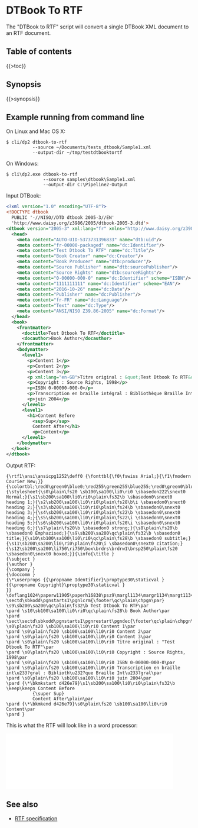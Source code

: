 <link rel="dp2:permalink" href="http://daisy.github.io/pipeline/Get-Help/User-Guide/Scripts/dtbook-to-rtf/"/>
<link rev="dp2:doc" href="../src/main/resources/xml/dtbook-to-rtf.xpl"/>
<link rel="rdf:type" href="http://www.daisy.org/ns/pipeline/userdoc"/>

# DTBook To RTF

The "DTBook to RTF" script will convert a single DTBook XML document to an RTF document.

## Table of contents

{{>toc}}

## Synopsis

{{>synopsis}}


## Example running from command line

On Linux and Mac OS X:

    $ cli/dp2 dtbook-to-rtf
              --source ~/Documents/tests_dtbook/Sample1.xml
              --output-dir ~/tmp/testdtbooktortf

On Windows:

    $ cli\dp2.exe dtbook-to-rtf
                  --source samples\dtbook\Sample1.xml
                  --output-dir C:\Pipeline2-Output

Input DTBook:

~~~xml
<?xml version="1.0" encoding="UTF-8"?>
<!DOCTYPE dtbook
  PUBLIC '-//NISO//DTD dtbook 2005-3//EN'
  'http://www.daisy.org/z3986/2005/dtbook-2005-3.dtd'>
<dtbook version="2005-3" xml:lang="fr" xmlns="http://www.daisy.org/z3986/2005/dtbook/">
  <head>
    <meta content="AUTO-UID-5373731396833" name="dtb:uid"/>
    <meta content="fr-00000-packaged" name="dc:Identifier"/>
    <meta content="Test Dtbook To RTF" name="dc:Title"/>
    <meta content="Book Creator" name="dc:Creator"/>
    <meta content="Book Producer" name="dtb:producer"/>
    <meta content="Source Publisher" name="dtb:sourcePublisher"/>
    <meta content="Source Rights" name="dtb:sourceRights"/>
    <meta content="0-00000-000-0" name="dc:Identifier" scheme="ISBN"/>
    <meta content="1111111111" name="dc:Identifier" scheme="EAN"/>
    <meta content="2016-10-26" name="dc:Date"/>
    <meta content="Publisher" name="dc:Publisher"/>
    <meta content="fr-FR" name="dc:Language"/>
    <meta content="Text" name="dc:Type"/>
    <meta content="ANSI/NISO Z39.86-2005" name="dc:Format"/>
  </head>
  <book>
    <frontmatter>
      <doctitle>Test Dtbook To RTF</doctitle>
      <docauthor>Book Author</docauthor>
    </frontmatter>
    <bodymatter>
      <level1>
        <p>Content 1</p>
        <p>Content 2</p>
        <p>Content 3</p>
        <p xml:lang="en-GB">Titre original : &quot;Test Dtbook To RTF&quot;</p>
        <p>Copyright : Source Rights, 1998</p>
        <p>ISBN 0-00000-000-0</p>
        <p>Transcription en braille intégral : Bibliothèque Braille Intégral</p>
        <p>juin 2004</p>
      </level1>
      <level1>
        <h1>Content Before
          <sup>Sup</sup>
          Content After</h1>
          <p>Content</p>
      </level1>
    </bodymatter>
  </book>
</dtbook>
~~~

Output RTF:

<pre><code>{\rtf1\ansi\ansicpg1252\deff0 {\fonttbl{\f0\fswiss Arial;}{\f1\fmodern Courier New;}}{\colortbl;\red0\green0\blue0;\red255\green255\blue255;\red0\green0\blue255;}{\stylesheet{\s0\plain\fs20 \sb100\sa100\li0\ri0 \sbasedon222\snext0 Normal;}{\s1\sb200\sa100\li0\ri0\plain\fs32\b \sbasedon0\snext0 heading 1;}{\s2\sb200\sa100\li0\ri0\plain\fs28\b\i \sbasedon0\snext0 heading 2;}{\s3\sb200\sa100\li0\ri0\plain\fs24\b \sbasedon0\snext0 heading 3;}{\s4\sb200\sa100\li0\ri0\plain\fs22\b \sbasedon0\snext0 heading 4;}{\s5\sb200\sa100\li0\ri0\plain\fs22\i \sbasedon0\snext0 heading 5;}{\s6\sb200\sa100\li0\ri0\plain\fs20\i \sbasedon0\snext0 heading 6;}{\s7\plain\fs20\b \sbasedon0 strong;}{\s8\plain\fs20\b \sbasedon0 Emphazised;}{\s9\sb200\sa200\qc\plain\fs32\b \sbasedon0 title;}{\s10\sb100\sa100\li0\ri0\qc\plain\fs28\b \sbasedon0 subtitle;}{\s11\sb200\sa200\li0\ri0\plain\fs20\i \sbasedon0\snext0 citation;}{\s12\sb200\sa200\li750\ri750\box\brdrs\brdrw1\brsp250\plain\fs20 \sbasedon0\snext0 boxed;}}{\info{\title }
{\subject }
{\author }
{\company }
{\doccomm }
{\*\userprops &#123;&#123;\propname Identifier}\proptype30\staticval }
&#123;&#123;\propname Copyright}\proptype30\staticval }
}}
\deflang1024\paperw11905\paperh16838\psz9\margl1134\margr1134\margt1134\margb1134\deftab283\notabind\fet2\ftnnar\aftnnar
\sectd\sbkodd\pgnstarts1\pgnlcrm{\footer\qc\plain\chpgn\par}
\s9\sb200\sa200\qc\plain\fs32\b Test Dtbook To RTF\par
\pard \s10\sb100\sa100\li0\ri0\qc\plain\fs28\b Book Author\par
\pard \sect\sectd\sbkodd\pgnstarts1\pgnrestart\pgndec{\footer\qc\plain\chpgn\par}
\s0\plain\fs20 \sb100\sa100\li0\ri0 Content 1\par
\pard \s0\plain\fs20 \sb100\sa100\li0\ri0 Content 2\par
\pard \s0\plain\fs20 \sb100\sa100\li0\ri0 Content 3\par
\pard \s0\plain\fs20 \sb100\sa100\li0\ri0 Titre original : "Test Dtbook To RTF"\par
\pard \s0\plain\fs20 \sb100\sa100\li0\ri0 Copyright : Source Rights, 1998\par
\pard \s0\plain\fs20 \sb100\sa100\li0\ri0 ISBN 0-00000-000-0\par
\pard \s0\plain\fs20 \sb100\sa100\li0\ri0 Transcription en braille int\u233?gral : Biblioth\u232?que Braille Int\u233?gral\par
\pard \s0\plain\fs20 \sb100\sa100\li0\ri0 juin 2004\par
\pard {\*\bkmkstart d426e79}\s1\sb200\sa100\li0\ri0\plain\fs32\b \keep\keepn Content Before
          {\super Sup}
          Content After\plain\par
\pard {\*\bkmkend d426e79}\s0\plain\fs20 \sb100\sa100\li0\ri0 Content\par
\pard }
</code></pre>

This is what the RTF will look like in a word processor:

<iframe src="example-rtf.html" id="frame" style="width:90%" frameborder="0" onload="setIframeHeight(this.id)"></iframe>
<script type="application/javascript">
function getDocHeight(doc) {
    doc = doc || document;
    var body = doc.body, html = doc.documentElement;
    var height = Math.max( body.scrollHeight, body.offsetHeight, 
        html.clientHeight, html.scrollHeight, html.offsetHeight );
    return height;
}
function setIframeHeight(id) {
    var ifrm = document.getElementById(id);
    var doc = ifrm.contentDocument? ifrm.contentDocument: 
        ifrm.contentWindow.document;
    ifrm.style.visibility = 'hidden';
    ifrm.style.height = "10px";
    ifrm.style.height = getDocHeight( doc ) + 4 + "px";
    ifrm.style.visibility = 'visible';
}
</script>

## See also

* [RTF specification](https://www.microsoft.com/en-us/download/details.aspx?id=10725)

